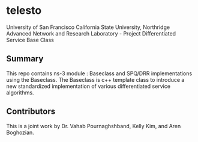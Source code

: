 # telesto
University of San Francisco
California State University, Northridge
Advanced Network and Research Laboratory - Project Differentiated Service Base Class

## Summary

This repo contains ns-3 module : Baseclass and SPQ/DRR implementations using the Baseclass.
The Baseclass is c++ template class to introduce a new standardized implementation of various differentiated service algorithms.

## Contributors
This is a joint work by Dr. Vahab Pournaghshband, Kelly Kim, and Aren Boghozian.
